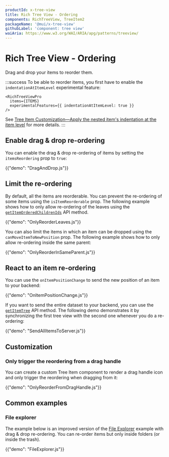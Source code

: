 ```yaml
---
productId: x-tree-view
title: Rich Tree View - Ordering
components: RichTreeView, TreeItem2
packageName: '@mui/x-tree-view'
githubLabel: 'component: tree view'
waiAria: https://www.w3.org/WAI/ARIA/apg/patterns/treeview/
---
```


# Rich Tree View - Ordering [<span class="plan-pro"></span>](/x/introduction/licensing/#pro-plan 'Pro plan')

<p class="description">Drag and drop your items to reorder them.</p>

:::success
To be able to reorder items, you first have to enable the `indentationAtItemLevel` experimental feature:

```tsx
<RichTreeViewPro
  items={ITEMS}
  experimentalFeatures={{ indentationAtItemLevel: true }}
/>
```

See [Tree Item Customization—Apply the nested item's indentation at the item level](/x/react-tree-view/tree-item-customization/#apply-the-nested-items-indentation-at-the-item-level) for more details.
:::

## Enable drag & drop re-ordering

You can enable the drag & drop re-ordering of items by setting the `itemsReordering` prop to `true`:

{{"demo": "DragAndDrop.js"}}

## Limit the re-ordering

By default, all the items are reorderable.
You can prevent the re-ordering of some items using the `isItemReorderable` prop.
The following example shows how to only allow re-ordering of the leaves using the [`getItemOrderedChildrenIds`](/x/react-tree-view/rich-tree-view/items/#get-an-items-children-by-id) API method.

{{"demo": "OnlyReorderLeaves.js"}}

You can also limit the items in which an item can be dropped using the `canMoveItemToNewPosition` prop.
The following example shows how to only allow re-ordering inside the same parent:

{{"demo": "OnlyReorderInSameParent.js"}}

## React to an item re-ordering

You can use the `onItemPositionChange` to send the new position of an item to your backend:

{{"demo": "OnItemPositionChange.js"}}

If you want to send the entire dataset to your backend, you can use the [`getItemTree`](/x/react-tree-view/rich-tree-view/items/#get-the-current-item-tree) API method.
The following demo demonstrates it by synchronizing the first tree view with the second one whenever you do a re-ordering:

{{"demo": "SendAllItemsToServer.js"}}

## Customization

### Only trigger the reordering from a drag handle

You can create a custom Tree Item component to render a drag handle icon and only trigger the reordering when dragging from it:

{{"demo": "OnlyReorderFromDragHandle.js"}}

## Common examples

### File explorer

The example below is an improved version of the [File Explorer](/x/react-tree-view/rich-tree-view/customization/#file-explorer) example with drag & drop re-ordering.
You can re-order items but only inside folders (or inside the trash).

{{"demo": "FileExplorer.js"}}